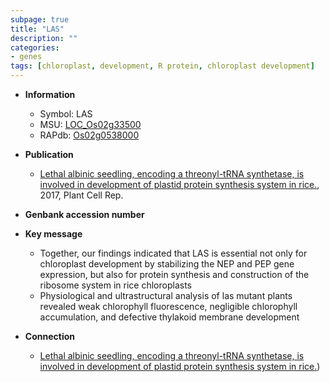 ```yaml
---
subpage: true
title: "LAS"
description: ""
categories:
- genes
tags: [chloroplast, development, R protein, chloroplast development]
---
```


* **Information**  
    + Symbol: LAS  
    + MSU: [LOC_Os02g33500](http://rice.plantbiology.msu.edu/cgi-bin/ORF_infopage.cgi?orf=LOC_Os02g33500)  
    + RAPdb: [Os02g0538000](http://rapdb.dna.affrc.go.jp/viewer/gbrowse_details/irgsp1?name=Os02g0538000)  

* **Publication**  
    + [Lethal albinic seedling, encoding a threonyl-tRNA synthetase, is involved in development of plastid protein synthesis system in rice.](http://www.ncbi.nlm.nih.gov/pubmed?term=Lethal+albinic+seedling,+encoding+a+threonyl-tRNA+synthetase,+is+involved+in+development+of+plastid+protein+synthesis+system+in+rice.%5BTitle%5D), 2017, Plant Cell Rep.

* **Genbank accession number**  

* **Key message**  
    + Together, our findings indicated that LAS is essential not only for chloroplast development by stabilizing the NEP and PEP gene expression, but also for protein synthesis and construction of the ribosome system in rice chloroplasts
    + Physiological and ultrastructural analysis of las mutant plants revealed weak chlorophyll fluorescence, negligible chlorophyll accumulation, and defective thylakoid membrane development

* **Connection**  
    + [Lethal albinic seedling, encoding a threonyl-tRNA synthetase, is involved in development of plastid protein synthesis system in rice.](ThrRS))



